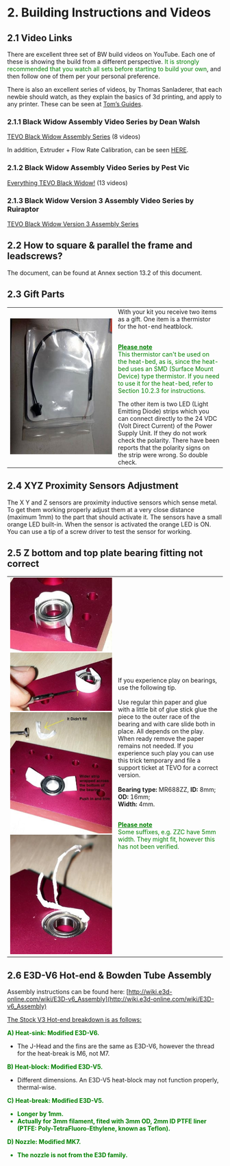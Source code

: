 # 2. Building Instructions and Videos

## 2.1 Video Links

There are excellent three set of BW build videos on YouTube. Each one of these is showing the build from a different perspective. <span style="color:green">It is strongly recommended that you watch all sets before starting to build your own</span>, and then follow one of them per your personal preference.

There is also an excellent series of videos, by Thomas Sanladerer, that each newbie should watch, as they explain the basics of 3d printing, and apply to any printer. These can be seen at [Tom’s Guides](http://www.youtube.com/playlist?list=PLDJMid0lOOYnRCAdbFfzECor3EbqF8euw).

### 2.1.1 Black Widow Assembly Video Series by Dean Walsh

[TEVO Black Widow Assembly Series](http://www.youtube.com/playlist?list=PLpGf9l-wO1ry6M2Z55NnX8bCmQ6LEky6o) \(8 videos\)

In addition, Extruder + Flow Rate Calibration, can be seen [HERE](http://www.youtube.com/watch?v=Gz8lieo0Nx8).

### 2.1.2 Black Widow Assembly Video Series by Pest Vic

[Everything TEVO Black Widow!](http://www.youtube.com/playlist?list=PLzvzDI0nZwjTXcTe7n32hQNmCUdO9Vrm-) \(13 videos\)

### 2.1.3 Black Widow Version 3 Assembly Video Series by Ruiraptor

[TEVO Black Widow Version 3 Assembly Series](http://www.youtube.com/playlist?list=PLY5Z2koT4Mi4JoQ_QZDS7pu9S1m0SqUiB)

## 2.2 How to square & parallel the frame and leadscrews?

The document, can be found at Annex section 13.2 of this document.

## 2.3 Gift Parts

<table>
  <tbody>
    <tr>
      <td style="text-align:center; width:50%"><img src="assets/TEVO BW thermistor.png" alt="thermistor"></td>
      <td style="text-align:left; width:50%">With your kit you receive two items as a gift. One item is a thermistor for the hot-end heatblock. <br><br><p style="color:green"> <b style="text-decoration: underline;">Please note</b><br> This thermistor can't be used on the heat-bed, as is, since the heat-bed uses an SMD (Surface Mount Device) type thermistor. If you need to use it for the heat-bed, refer to Section 10.2.3 for instructions.</p>The other item is two LED (Light Emitting Diode) strips which you can connect directly to the 24 VDC (Volt Direct Current) of the Power Supply Unit. If they do not work check the polarity. There have been reports that the polarity signs on the strip were wrong. So double check.</th></td>
    </tr>
  </tbody>
</table>

## 2.4 XYZ Proximity Sensors Adjustment

The X Y and Z sensors are proximity inductive sensors which sense metal. To get them working properly adjust them at a very close distance (maximum 1mm) to the part that should activate it. The sensors have a small orange LED built-in. When the sensor is activated the orange LED is ON. You can use a tip of a screw driver to test the sensor for working.

## 2.5 Z bottom and top plate bearing fitting not correct

<table>
  <tbody>
    <tr>
      <td style="text-align:center; width:50%"><img src="assets/z plate bearing fitting 01.png" alt="Fitting z plate bearing">
      <img src="assets/z plate bearing fitting 02.png" alt="Fitting z plate bearing">
      <img src="assets/z plate bearing fitting 03.png" alt="Fitting z plate bearing">
      <img src="assets/z plate bearing fitting 04.png" alt="Fitting z plate bearing">
      </td>
      <td style="text-align:left; width:50%">
      If you experience play on bearings, use the
following tip.<br><br>
Use regular thin paper and glue with a little bit of glue stick glue the piece to the outer race of the bearing and with care slide both in place. All depends on the play. When ready remove the paper remains not needed. If you experience such play you can use this trick temporary and file a support ticket at TEVO for a
correct version.<br><br>
<b>Bearing type:</b> MR688ZZ, <b>ID:</b> 8mm; <b>OD:</b> 16mm;<br>
<b>Width:</b> 4mm.<br><br><p style="color:green"> <b style="text-decoration: underline;">
Please note</b><br>
Some suffixes, e.g. ZZC have 5mm width. They
might fit, however this has not been verified.</p></td>
    </tr>
  </tbody>
</table>

## 2.6 E3D-V6 Hot-end & Bowden Tube Assembly
Assembly instructions can be found here: [http://wiki.e3d-online.com/wiki/E3D-v6_Assembly](http://wiki.e3d-online.com/wiki/E3D-v6_Assembly)

<span style="text-decoration: underline;">The Stock V3 Hot-end breakdown is as follows:</span>

<b style="color:green">A) Heat-sink: Modified E3D-V6.</b>
- The J-Head and the fins are the same as E3D-V6, however the thread for the heat-break is M6, not M7.

<b style="color:green">B) Heat-block: Modified E3D-V5.</b>
- Different dimensions. An E3D-V5 heat-block may not function properly, thermal-wise.

<b style="color:green">C) Heat-break: Modified E3D-V5.<b>
- Longer by 1mm.
- Actually for 3mm filament, fited with 3mm OD, 2mm ID PTFE liner (PTFE: Poly-TetraFluoro-Ethylene, known as Teflon).

<b style="color:green">D) Nozzle: Modified MK7.</b>
- The nozzle is not from the E3D family.



